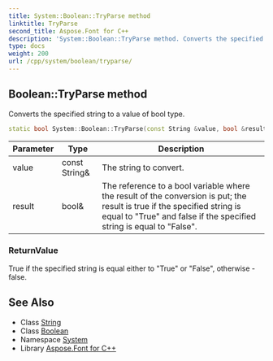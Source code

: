 ```yaml
---
title: System::Boolean::TryParse method
linktitle: TryParse
second_title: Aspose.Font for C++
description: 'System::Boolean::TryParse method. Converts the specified string to a value of bool type in C++.'
type: docs
weight: 200
url: /cpp/system/boolean/tryparse/
---
```

## Boolean::TryParse method


Converts the specified string to a value of bool type.

```cpp
static bool System::Boolean::TryParse(const String &value, bool &result)
```


| Parameter | Type | Description |
| --- | --- | --- |
| value | const String\& | The string to convert. |
| result | bool\& | The reference to a bool variable where the result of the conversion is put; the result is true if the specified string is equal to "True" and false if the specified string is equal to "False". |

### ReturnValue

True if the specified string is equal either to "True" or "False", otherwise - false.

## See Also

* Class [String](../../string/)
* Class [Boolean](../)
* Namespace [System](../../)
* Library [Aspose.Font for C++](../../../)
